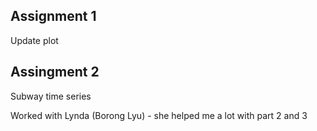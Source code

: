 ## Assignment 1

Update plot

## Assingment 2

Subway time series

Worked with Lynda (Borong Lyu) - she helped me a lot with part 2 and 3 
